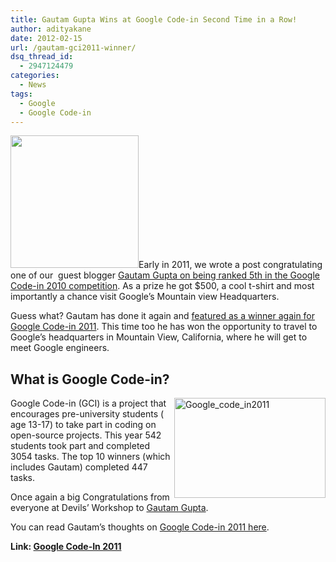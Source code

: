 ```yaml
---
title: Gautam Gupta Wins at Google Code-in Second Time in a Row!
author: adityakane
date: 2012-02-15
url: /gautam-gci2011-winner/
dsq_thread_id:
  - 2947124479
categories:
  - News
tags:
  - Google
  - Google Code-in
---
```

<a href="http://devilsworkshop.org/gautam-gupta-ranked-5-google-code/gautam_gupta_5th_google_code_in/" rel="attachment wp-att-36594"><img class="alignright  wp-image-36594" title="Gautam_Gupta_5th_Google_Code_in" src="http://cdn.devilsworkshop.org/files/2011/01/Gautam_Gupta_5th_Google_Code_in.png" alt="" width="205" height="212" /></a>Early in 2011, we wrote a post congratulating one of our  guest blogger [Gautam Gupta on being ranked 5th in the Google Code-in 2010 competition][1]. As a prize he got $500, a cool t-shirt and most importantly a chance visit Google’s Mountain view Headquarters.

Guess what? Gautam has done it again and <a href="http://google-opensource.blogspot.in/2012/02/google-code-in-2011-grand-prize-winners.html" onclick="_gaq.push(['_trackEvent', 'outbound-article', 'http://google-opensource.blogspot.in/2012/02/google-code-in-2011-grand-prize-winners.html', 'featured as a winner again for Google Code-in 2011']);" >featured as a winner again for Google Code-in 2011</a>. This time too he has won the opportunity to travel to Google’s headquarters in Mountain View, California, where he will get to meet Google engineers.

## What is Google Code-in?

[<img style="background-image: none; padding-left: 0px; padding-right: 0px; display: inline; float: right; padding-top: 0px; border: 0px;" title="Google_code_in2011" src="http://cdn.devilsworkshop.org/files/2012/02/Google_code_in2011_thumb.png" alt="Google_code_in2011" width="242" height="160" align="right" border="0" />][2]Google Code-in (GCI) is a project that encourages pre-university students ( age 13-17) to take part in coding on open-source projects. This year 542 students took part and completed 3054 tasks. The top 10 winners (which includes Gautam) completed 447 tasks.

Once again a big Congratulations from everyone at Devils’ Workshop to [Gautam Gupta][3].

You can read Gautam’s thoughts on <a href="http://gaut.am/google-code-in-take-two/" onclick="_gaq.push(['_trackEvent', 'outbound-article', 'http://gaut.am/google-code-in-take-two/', 'Google Code-in 2011 here']);" >Google Code-in 2011 here</a>.

**Link: <a href="http://www.google-melange.com/gci/homepage/google/gci2011" onclick="_gaq.push(['_trackEvent', 'outbound-article', 'http://www.google-melange.com/gci/homepage/google/gci2011', 'Google Code-In 2011']);" >Google Code-In 2011</a>**

 [1]: http://devilsworkshop.org/gautam-gupta-ranked-5-google-code/
 [2]: http://cdn.devilsworkshop.org/files/2012/02/Google_code_in2011.png
 [3]: http://devilsworkshop.org/author/gautam/

